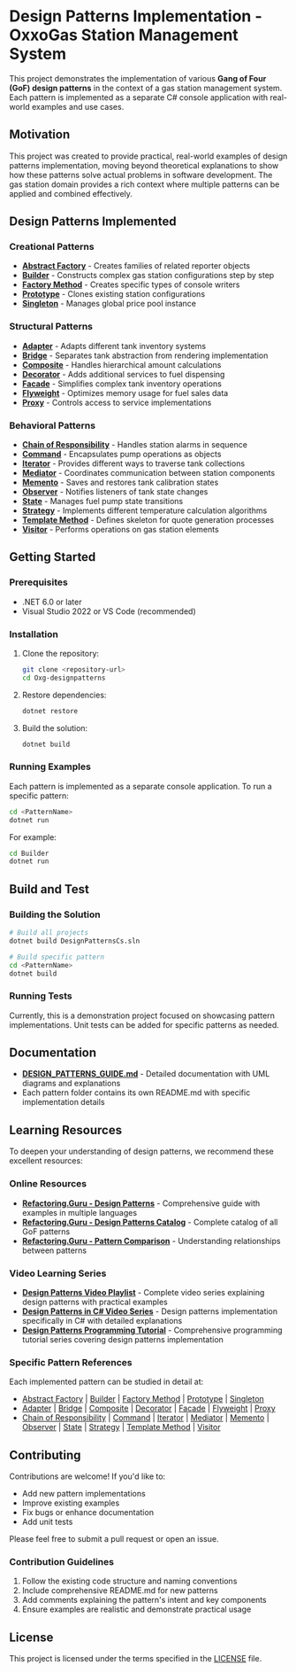 # Design Patterns Implementation - OxxoGas Station Management System

This project demonstrates the implementation of various **Gang of Four (GoF) design patterns** in the context of a gas station management system. Each pattern is implemented as a separate C# console application with real-world examples and use cases.

## Motivation

This project was created to provide practical, real-world examples of design patterns implementation, moving beyond theoretical explanations to show how these patterns solve actual problems in software development. The gas station domain provides a rich context where multiple patterns can be applied and combined effectively.

## Design Patterns Implemented

### Creational Patterns
- **[Abstract Factory](./AbstractFactory/)** - Creates families of related reporter objects
- **[Builder](./Builder/)** - Constructs complex gas station configurations step by step
- **[Factory Method](./FactoryMethod/)** - Creates specific types of console writers
- **[Prototype](./Prototype/)** - Clones existing station configurations
- **[Singleton](./Singleton/)** - Manages global price pool instance

### Structural Patterns
- **[Adapter](./Adapter/)** - Adapts different tank inventory systems
- **[Bridge](./Bridge/)** - Separates tank abstraction from rendering implementation
- **[Composite](./Composite/)** - Handles hierarchical amount calculations
- **[Decorator](./Decorator/)** - Adds additional services to fuel dispensing
- **[Facade](./Facade/)** - Simplifies complex tank inventory operations
- **[Flyweight](./Flywight/)** - Optimizes memory usage for fuel sales data
- **[Proxy](./Proxy/)** - Controls access to service implementations

### Behavioral Patterns
- **[Chain of Responsibility](./ChainOfResponsibility/)** - Handles station alarms in sequence
- **[Command](./Command/)** - Encapsulates pump operations as objects
- **[Iterator](./Iterator/)** - Provides different ways to traverse tank collections
- **[Mediator](./Mediator/)** - Coordinates communication between station components
- **[Memento](./Memento/)** - Saves and restores tank calibration states
- **[Observer](./Observer/)** - Notifies listeners of tank state changes
- **[State](./State/)** - Manages fuel pump state transitions
- **[Strategy](./Strategy/)** - Implements different temperature calculation algorithms
- **[Template Method](./TemplateMethod/)** - Defines skeleton for quote generation processes
- **[Visitor](./Visitor/)** - Performs operations on gas station elements

## Getting Started

### Prerequisites
- .NET 6.0 or later
- Visual Studio 2022 or VS Code (recommended)

### Installation
1. Clone the repository:
   ```bash
   git clone <repository-url>
   cd Oxg-designpatterns
   ```

2. Restore dependencies:
   ```bash
   dotnet restore
   ```

3. Build the solution:
   ```bash
   dotnet build
   ```

### Running Examples
Each pattern is implemented as a separate console application. To run a specific pattern:

```bash
cd <PatternName>
dotnet run
```

For example:
```bash
cd Builder
dotnet run
```

## Build and Test

### Building the Solution
```bash
# Build all projects
dotnet build DesignPatternsCs.sln

# Build specific pattern
cd <PatternName>
dotnet build
```

### Running Tests
Currently, this is a demonstration project focused on showcasing pattern implementations. Unit tests can be added for specific patterns as needed.

## Documentation

- **[DESIGN_PATTERNS_GUIDE.md](./DESIGN_PATTERNS_GUIDE.md)** - Detailed documentation with UML diagrams and explanations
- Each pattern folder contains its own README.md with specific implementation details

## Learning Resources

To deepen your understanding of design patterns, we recommend these excellent resources:

### Online Resources
- **[Refactoring.Guru - Design Patterns](https://refactoring.guru/design-patterns)** - Comprehensive guide with examples in multiple languages
- **[Refactoring.Guru - Design Patterns Catalog](https://refactoring.guru/design-patterns/catalog)** - Complete catalog of all GoF patterns
- **[Refactoring.Guru - Pattern Comparison](https://refactoring.guru/design-patterns/relations)** - Understanding relationships between patterns

### Video Learning Series
- **[Design Patterns Video Playlist](https://www.youtube.com/watch?v=mE3qTp1TEbg&list=PLlsmxlJgn1HJpa28yHzkBmUY-Ty71ZUGc)** - Complete video series explaining design patterns with practical examples
- **[Design Patterns in C# Video Series](https://www.youtube.com/watch?v=ybS_d1C_dXE&list=PLZ1XikRjVdB70kLpfpp4h6PsmEVZTt2lZ)** - Design patterns implementation specifically in C# with detailed explanations
- **[Design Patterns Programming Tutorial](https://www.youtube.com/watch?v=v9ejT8FO-7I&list=PLrhzvIcii6GNjpARdnO4ueTUAVR9eMBpc)** - Comprehensive programming tutorial series covering design patterns implementation

### Specific Pattern References
Each implemented pattern can be studied in detail at:
- [Abstract Factory](https://refactoring.guru/design-patterns/abstract-factory) | [Builder](https://refactoring.guru/design-patterns/builder) | [Factory Method](https://refactoring.guru/design-patterns/factory-method) | [Prototype](https://refactoring.guru/design-patterns/prototype) | [Singleton](https://refactoring.guru/design-patterns/singleton)
- [Adapter](https://refactoring.guru/design-patterns/adapter) | [Bridge](https://refactoring.guru/design-patterns/bridge) | [Composite](https://refactoring.guru/design-patterns/composite) | [Decorator](https://refactoring.guru/design-patterns/decorator) | [Facade](https://refactoring.guru/design-patterns/facade) | [Flyweight](https://refactoring.guru/design-patterns/flyweight) | [Proxy](https://refactoring.guru/design-patterns/proxy)
- [Chain of Responsibility](https://refactoring.guru/design-patterns/chain-of-responsibility) | [Command](https://refactoring.guru/design-patterns/command) | [Iterator](https://refactoring.guru/design-patterns/iterator) | [Mediator](https://refactoring.guru/design-patterns/mediator) | [Memento](https://refactoring.guru/design-patterns/memento) | [Observer](https://refactoring.guru/design-patterns/observer) | [State](https://refactoring.guru/design-patterns/state) | [Strategy](https://refactoring.guru/design-patterns/strategy) | [Template Method](https://refactoring.guru/design-patterns/template-method) | [Visitor](https://refactoring.guru/design-patterns/visitor)

## Contributing

Contributions are welcome! If you'd like to:
- Add new pattern implementations
- Improve existing examples  
- Fix bugs or enhance documentation
- Add unit tests

Please feel free to submit a pull request or open an issue.

### Contribution Guidelines
1. Follow the existing code structure and naming conventions
2. Include comprehensive README.md for new patterns
3. Add comments explaining the pattern's intent and key components
4. Ensure examples are realistic and demonstrate practical usage

## License
This project is licensed under the terms specified in the [LICENSE](./LICENSE) file.